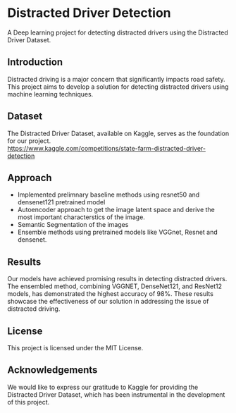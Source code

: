# Distracted Driver Detection

A Deep learning project for detecting distracted drivers using the Distracted Driver Dataset.

## Introduction
Distracted driving is a major concern that significantly impacts road safety. This project aims to develop a solution for detecting distracted drivers using machine learning techniques. 

## Dataset
The Distracted Driver Dataset, available on Kaggle, serves as the foundation for our project.\
https://www.kaggle.com/competitions/state-farm-distracted-driver-detection

## Approach
- Implemented prelimnary baseline methods using resnet50 and densenet121 pretrained model
- Autoencoder approach to get the image latent space and derive the most important characterstics of the image.
- Semantic Segmentation of the images
- Ensemble methods using pretrained models like VGGnet, Resnet and densenet.

## Results
Our models have achieved promising results in detecting distracted drivers. The ensembled method, combining VGGNET, DenseNet121, and ResNet12 models, has demonstrated the highest accuracy of 98%. These results showcase the effectiveness of our solution in addressing the issue of distracted driving.

## License
This project is licensed under the MIT License.

## Acknowledgements
We would like to express our gratitude to Kaggle for providing the Distracted Driver Dataset, which has been instrumental in the development of this project.


